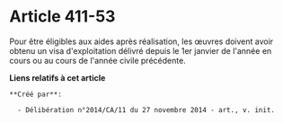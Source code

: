 # Article 411-53

Pour être éligibles aux aides après réalisation, les œuvres doivent avoir obtenu un visa d'exploitation délivré depuis le 1er
janvier de l'année en cours ou au cours de l'année civile précédente.

**Liens relatifs à cet article**

	**Créé par**:

	  - Délibération n°2014/CA/11 du 27 novembre 2014 - art., v. init.
